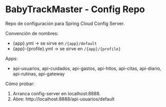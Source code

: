 # BabyTrackMaster - Config Repo

Repo de configuración para Spring Cloud Config Server.

Convención de nombres:
- {app}.yml  → se sirve en `/{app}/default`
- {app}-{profile}.yml → se sirve en `/{app}/{profile}`

Apps:
- api-usuarios, api-cuidados, api-gastos, api-hitos, api-citas, api-diario, api-rutinas, api-gateway

Cómo probar:
1) Arranca config-server en localhost:8888.
2) Abre: http://localhost:8888/api-usuarios/default

